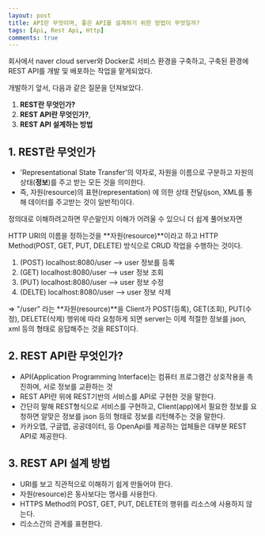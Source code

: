 ```yaml
---
layout: post
title: API란 무엇이며, 좋은 API를 설계하기 위한 방법이 무엇일까?
tags: [Api, Rest Api, Http]
comments: true
---
```


회사에서 naver cloud server와 Docker로 서비스 환경을 구축하고, 구축된 환경에 REST API를 개발 및 배포하는 작업을 맡게되었다.

개발하기 앞서, 다음과 같은 질문을 던져보았다.
1. **REST란 무엇인가?**
2. **REST API란 무엇인가?**, 
3. **REST API 설계하는 방법** 

## 1. REST란 무엇인가
- 'Representational State Transfer'의 약자로, 자원을 이름으로 구분하고 자원의 상태(**정보**)를 주고 받는 모든 것을 의미한다.
- 즉, 자원(resource)의 표현(representation) 에 의한 상태 전달(json, XML를 통해 데이터를 주고받는 것이 일반적)이다.

정의대로 이해하려고하면 무슨말인지 이해가 어려울 수 있으니 더 쉽게 풀어보자면

HTTP URI의 이름을 정하는것을 **자원(resource)**이라고 하고 HTTP Method(POST, GET, PUT, DELETE) 방식으로 CRUD 작업을 수행하는 것이다.

1. (POST) localhost:8080/user --> user 정보를 등록 
2. (GET) localhost:8080/user --> user 정보 조회
3. (PUT) localhost:8080/user --> user 정보 수정
4. (DELTE) localhost:8080/user --> user 정보 삭제

=> "/user" 라는 **자원(resource)**을 Client가  POST(등록), GET(조회), PUT(수정), DELETE(삭제) 행위에 따라 요청하게 되면
server는 이제 적절한 정보를 json, xml 등의 형태로 응답해주는 것을 REST이다.


## 2. REST API란 무엇인가?
- API(Application Programming Interface)는 컴퓨터 프로그램간 상호작용을 촉진하며, 서로 정보를 교환하는 것
- REST API란 위에 REST기반의 서비스를 API로 구현한 것을 말한다.
- 간단히 말해 REST형식으로 서비스를 구현하고, Client(app)에서 필요한 정보를 요청하면 알맞은 정보를 json 등의 형태로 정보를 리턴해주는 것을 말한다.
- 카카오맵, 구글맵, 공공데이터, 등 OpenApi를 제공하는 업체들은 대부분 REST API로 제공한다.

## 3. REST API 설계 방법
- URI를 보고 직관적으로 이해하기 쉽게 만들어야 한다.
- 자원(resource)은 동사보다는 명사를 사용한다.
- HTTPS Method의 POST, GET, PUT, DELETE의 행위를 리소스에 사용하지 않는다.
- 리소스간의 관계를 표현한다.

